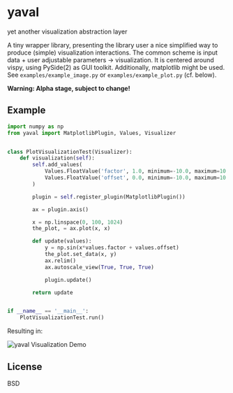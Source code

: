 # yaval

yet another visualization abstraction layer

A tiny wrapper library, presenting the library user a nice simplified way to produce (simple) visualization interactions.
The common scheme is input data + user adjustable parameters → visualization.
It is centered around vispy, using PySide(2) as GUI toolkit. Additionally, matplotlib might be used.
See `examples/example_image.py` or `examples/example_plot.py` (cf. below).

**Warning: Alpha stage, subject to change!**

## Example

```python
import numpy as np
from yaval import MatplotlibPlugin, Values, Visualizer


class PlotVisualizationTest(Visualizer):
    def visualization(self):
        self.add_values(
            Values.FloatValue('factor', 1.0, minimum=-10.0, maximum=10.0),
            Values.FloatValue('offset', 0.0, minimum=-10.0, maximum=10.0)
        )

        plugin = self.register_plugin(MatplotlibPlugin())

        ax = plugin.axis()

        x = np.linspace(0, 100, 1024)
        the_plot, = ax.plot(x, x)

        def update(values):
            y = np.sin(x*values.factor + values.offset)
            the_plot.set_data(x, y)
            ax.relim()
            ax.autoscale_view(True, True, True)

            plugin.update()

        return update


if __name__ == '__main__':
    PlotVisualizationTest.run()

```

Resulting in:

![yaval Visualization Demo](https://csachs.github.io/yaval/example_plot.gif)

## License

BSD
